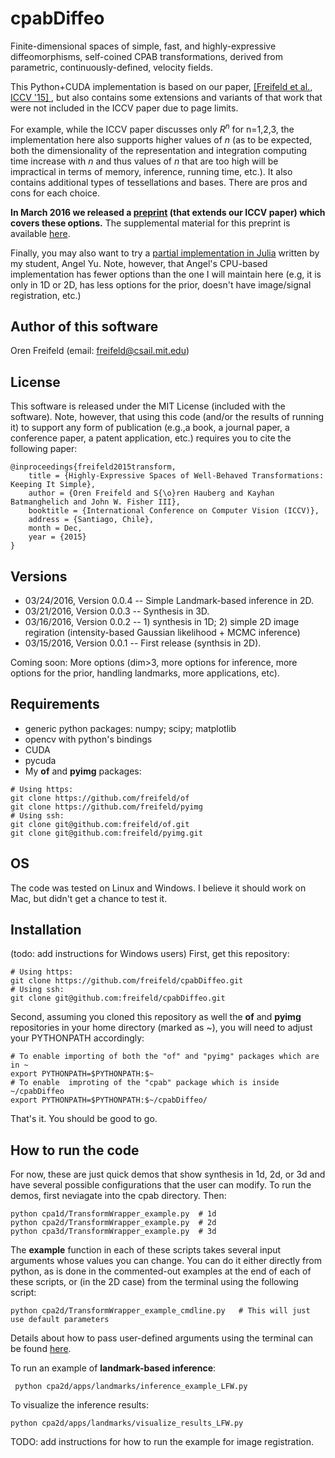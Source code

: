 # cpabDiffeo
Finite-dimensional spaces of simple, fast, and highly-expressive diffeomorphisms, self-coined CPAB transformations, derived from parametric, continuously-defined, velocity fields.

This Python+CUDA implementation is based on our paper, [\[Freifeld et al., ICCV '15\] ](http://people.csail.mit.edu/freifeld/publications.htm), but also contains some extensions and variants of that work that were not included in the ICCV paper due to page limits. 

For example, while the ICCV paper discusses only $R^n$ for n=1,2,3, the implementation here also supports higher values of $n$ (as to be expected, both the dimensionality of the representation and integration computing time increase with $n$ and thus values of $n$ that are too high will be impractical in terms of memory, inference, running time, etc.).
It also contains additional types of tessellations and bases. There are pros and cons for each choice.

**In March 2016 we released a [preprint](http://people.csail.mit.edu/freifeld/papers/freifeld_CPAB_preprint_2016.pdf) (that
extends our ICCV paper) which covers these options.** The supplemental material for this preprint is available [here](http://people.csail.mit.edu/freifeld/papers/freifeld_CPAB_preprint_2016_supmat.pdf).

Finally, you may also want to try a [partial implementation in Julia](https://github.com/angel8yu/cpab-diffeo-julia) written by my student, Angel Yu. Note, however, that Angel's CPU-based implementation has fewer options than the one I will maintain here (e.g, it is only in 1D or 2D, has less options for the prior, doesn't have image/signal registration, etc.)

## Author of this software

Oren Freifeld (email: freifeld@csail.mit.edu)

## License

This software is released under the MIT License (included with the software). Note, however, that using this code (and/or the results of running it) to support any form of publication (e.g.,a book, a journal paper, a conference paper, a patent application, etc.) requires you to cite the following paper:

```
@inproceedings{freifeld2015transform,
    title = {Highly-Expressive Spaces of Well-Behaved Transformations: Keeping It Simple},
    author = {Oren Freifeld and S{\o}ren Hauberg and Kayhan Batmanghelich and John W. Fisher III},
    booktitle = {International Conference on Computer Vision (ICCV)},
    address = {Santiago, Chile},
    month = Dec,
    year = {2015}
}
```

## Versions
- 03/24/2016, Version 0.0.4  -- Simple Landmark-based inference in 2D.
- 03/21/2016, Version 0.0.3  -- Synthesis in 3D.
- 03/16/2016, Version 0.0.2  -- 1) synthesis in 1D; 2) simple 2D image regiration (intensity-based Gaussian likelihood + MCMC inference)
- 03/15/2016, Version 0.0.1  -- First release (synthsis in 2D).

Coming soon: More options (dim>3, more options for inference, more options for the prior, handling landmarks, more applications, etc). 

## Requirements
- generic python packages: numpy; scipy; matplotlib
- opencv with python's bindings
- CUDA
- pycuda
- My **of** and **pyimg** packages:
```
# Using https:
git clone https://github.com/freifeld/of
git clone https://github.com/freifeld/pyimg
# Using ssh:
git clone git@github.com:freifeld/of.git
git clone git@github.com:freifeld/pyimg.git
```
## OS
The code was tested on Linux and Windows. I believe it should work on Mac, but didn't get a chance to test it.

## Installation
(todo: add instructions for Windows users)
First, get this repository:
```
# Using https:
git clone https://github.com/freifeld/cpabDiffeo.git
# Using ssh:
git clone git@github.com:freifeld/cpabDiffeo.git
```
Second, assuming you cloned this repository as well the **of** and **pyimg** repositories in your home directory (marked as ~), you
will need to adjust your PYTHONPATH accordingly:
```
# To enable importing of both the "of" and "pyimg" packages which are in ~
export PYTHONPATH=$PYTHONPATH:$~    
# To enable  improting of the "cpab" package which is inside ~/cpabDiffeo
export PYTHONPATH=$PYTHONPATH:$~/cpabDiffeo/  
```
That's it. You should be good to go.
## How to run the code
For now, these are just quick demos that show synthesis in 1d, 2d, or 3d and have several possible configurations that the user can modify. To run the demos, first neviagate into the cpab directory. Then:
```
python cpa1d/TransformWrapper_example.py  # 1d 
python cpa2d/TransformWrapper_example.py  # 2d 
python cpa3d/TransformWrapper_example.py  # 3d 

```
The **example** function in each of these scripts takes several input arguments whose values you can change. 
You can do it either directly from python, as is done in the commented-out examples at the end of each of these scripts,
or (in the 2D case) from the terminal using the following script:
```
python cpa2d/TransformWrapper_example_cmdline.py   # This will just use default parameters
```
Details about how to pass user-defined arguments using the terminal can be found [here](README_cmdline_options.md).

To run an example of **landmark-based inference**:
```
 python cpa2d/apps/landmarks/inference_example_LFW.py
```
To visualize the inference results:
```
python cpa2d/apps/landmarks/visualize_results_LFW.py
```

TODO: add instructions for how to run the example for image registration.
